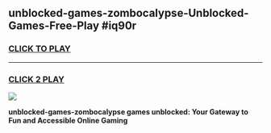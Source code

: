 
## unblocked-games-zombocalypse-Unblocked-Games-Free-Play #iq90r
<h3>
<a href="https://us.freeplayer.one?title=unblocked-games-zombocalypse&ref=9M">CLICK TO PLAY</a></h3>
<hr>

<h3>
<a href="https://us.freeplayer.one?title=unblocked-games-zombocalypse&ref=9M">CLICK 2 PLAY</a>
  
</h3>

<a href="https://us.freeplayer.one?title=unblocked-games-zombocalypse&ref=9M"><img src="https://clearcache.store/games.png"></a>


**unblocked-games-zombocalypse games unblocked: Your Gateway to Fun and Accessible Online Gaming**
